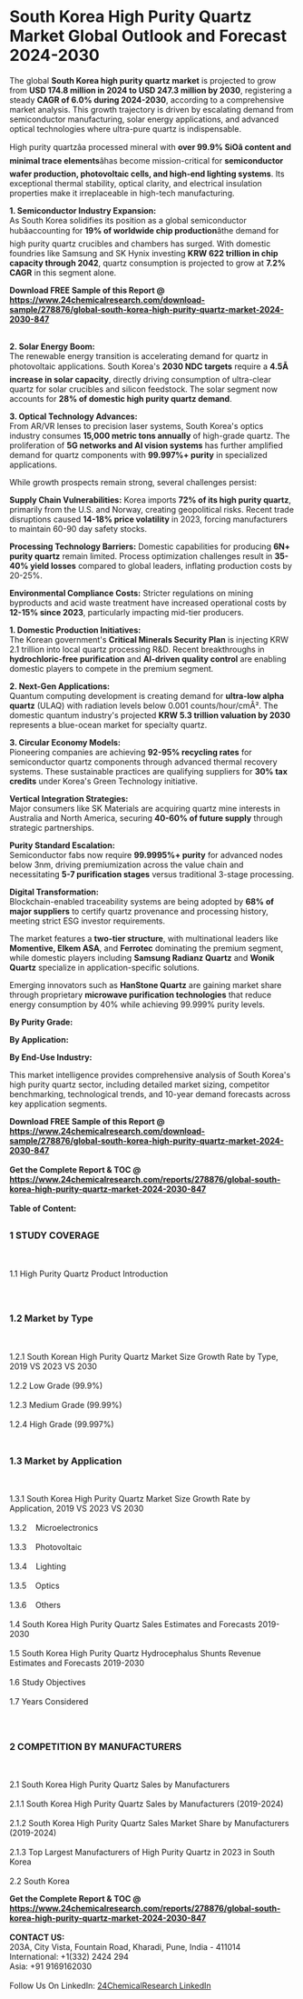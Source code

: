 <h1>South Korea High Purity Quartz  Market Global Outlook and Forecast 2024-2030</h1><p>The global <strong>South Korea high purity quartz market</strong> is projected to grow from <strong>USD 174.8 million in 2024 to USD 247.3 million by 2030</strong>, registering a steady <strong>CAGR of 6.0% during 2024-2030</strong>, according to a comprehensive market analysis. This growth trajectory is driven by escalating demand from semiconductor manufacturing, solar energy applications, and advanced optical technologies where ultra-pure quartz is indispensable.</p><p>High purity quartzâa processed mineral with <strong>over 99.9% SiOâ content and minimal trace elements</strong>âhas become mission-critical for <strong>semiconductor wafer production, photovoltaic cells, and high-end lighting systems</strong>. Its exceptional thermal stability, optical clarity, and electrical insulation properties make it irreplaceable in high-tech manufacturing.</p><p><strong>1. Semiconductor Industry Expansion:</strong><br>
As South Korea solidifies its position as a global semiconductor hubâaccounting for <strong>19% of worldwide chip production</strong>âthe demand for high purity quartz crucibles and chambers has surged. With domestic foundries like Samsung and SK Hynix investing <strong>KRW 622 trillion in chip capacity through 2042</strong>, quartz consumption is projected to grow at <strong>7.2% CAGR</strong> in this segment alone.</p><div><b>Download FREE Sample of this Report @ 
            <a href="https://www.24chemicalresearch.com/download-sample/278876/global-south-korea-high-purity-quartz-market-2024-2030-847">
            https://www.24chemicalresearch.com/download-sample/278876/global-south-korea-high-purity-quartz-market-2024-2030-847</a></b></div><br><p><strong>2. Solar Energy Boom:</strong><br>
The renewable energy transition is accelerating demand for quartz in photovoltaic applications. South Korea's <strong>2030 NDC targets</strong> require a <strong>4.5Ã increase in solar capacity</strong>, directly driving consumption of ultra-clear quartz for solar crucibles and silicon feedstock. The solar segment now accounts for <strong>28% of domestic high purity quartz demand</strong>.</p><p><strong>3. Optical Technology Advances:</strong><br>
From AR/VR lenses to precision laser systems, South Korea's optics industry consumes <strong>15,000 metric tons annually</strong> of high-grade quartz. The proliferation of <strong>5G networks and AI vision systems</strong> has further amplified demand for quartz components with <strong>99.997%+ purity</strong> in specialized applications.</p><p>While growth prospects remain strong, several challenges persist:</p><p><strong>Supply Chain Vulnerabilities:</strong> Korea imports <strong>72% of its high purity quartz</strong>, primarily from the U.S. and Norway, creating geopolitical risks. Recent trade disruptions caused <strong>14-18% price volatility</strong> in 2023, forcing manufacturers to maintain 60-90 day safety stocks.</p><p><strong>Processing Technology Barriers:</strong> Domestic capabilities for producing <strong>6N+ purity quartz</strong> remain limited. Process optimization challenges result in <strong>35-40% yield losses</strong> compared to global leaders, inflating production costs by 20-25%.</p><p><strong>Environmental Compliance Costs:</strong> Stricter regulations on mining byproducts and acid waste treatment have increased operational costs by <strong>12-15% since 2023</strong>, particularly impacting mid-tier producers.</p><p><strong>1. Domestic Production Initiatives:</strong><br>
The Korean government's <strong>Critical Minerals Security Plan</strong> is injecting KRW 2.1 trillion into local quartz processing R&amp;D. Recent breakthroughs in <strong>hydrochloric-free purification</strong> and <strong>AI-driven quality control</strong> are enabling domestic players to compete in the premium segment.</p><p><strong>2. Next-Gen Applications:</strong><br>
Quantum computing development is creating demand for <strong>ultra-low alpha quartz</strong> (ULAQ) with radiation levels below 0.001 counts/hour/cmÂ². The domestic quantum industry's projected <strong>KRW 5.3 trillion valuation by 2030</strong> represents a blue-ocean market for specialty quartz.</p><p><strong>3. Circular Economy Models:</strong><br>
Pioneering companies are achieving <strong>92-95% recycling rates</strong> for semiconductor quartz components through advanced thermal recovery systems. These sustainable practices are qualifying suppliers for <strong>30% tax credits</strong> under Korea's Green Technology initiative.</p><p><strong>Vertical Integration Strategies:</strong><br>
	Major consumers like SK Materials are acquiring quartz mine interests in Australia and North America, securing <strong>40-60% of future supply</strong> through strategic partnerships.</p><p><strong>Purity Standard Escalation:</strong><br>
	Semiconductor fabs now require <strong>99.9995%+ purity</strong> for advanced nodes below 3nm, driving premiumization across the value chain and necessitating <strong>5-7 purification stages</strong> versus traditional 3-stage processing.</p><p><strong>Digital Transformation:</strong><br>
	Blockchain-enabled traceability systems are being adopted by <strong>68% of major suppliers</strong> to certify quartz provenance and processing history, meeting strict ESG investor requirements.</p><p>The market features a <strong>two-tier structure</strong>, with multinational leaders like <strong>Momentive, Elkem ASA</strong>, and <strong>Ferrotec</strong> dominating the premium segment, while domestic players including <strong>Samsung Radianz Quartz</strong> and <strong>Wonik Quartz</strong> specialize in application-specific solutions.</p><p>Emerging innovators such as <strong>HanStone Quartz</strong> are gaining market share through proprietary <strong>microwave purification technologies</strong> that reduce energy consumption by 40% while achieving 99.999% purity levels.</p><p><strong>By Purity Grade:</strong></p><p><strong>By Application:</strong></p><p><strong>By End-Use Industry:</strong></p><p>This market intelligence provides comprehensive analysis of South Korea's high purity quartz sector, including detailed market sizing, competitor benchmarking, technological trends, and 10-year demand forecasts across key application segments.</p><div><b>Download FREE Sample of this Report @ 
            <a href="https://www.24chemicalresearch.com/download-sample/278876/global-south-korea-high-purity-quartz-market-2024-2030-847">
            https://www.24chemicalresearch.com/download-sample/278876/global-south-korea-high-purity-quartz-market-2024-2030-847</a></b></div><br><div><b>Get the Complete Report & TOC @ 
            <a href="https://www.24chemicalresearch.com/reports/278876/global-south-korea-high-purity-quartz-market-2024-2030-847">
            https://www.24chemicalresearch.com/reports/278876/global-south-korea-high-purity-quartz-market-2024-2030-847</a></b></div><br>
            <b>Table of Content:</b><p><h2><span style="font-size:16px"><strong>1 STUDY COVERAGE</strong></span></h2><br />
<p>1.1 High Purity Quartz  Product Introduction</p><br />
<h2><span style="font-size:16px"><strong>1.2 Market by Type</strong></span></h2><br />
<p>1.2.1 South Korean High Purity Quartz  Market Size Growth Rate by Type, 2019 VS 2023 VS 2030<br /><br />
1.2.2 Low Grade (99.9%)&nbsp;&nbsp; &nbsp;<br /><br />
1.2.3 Medium Grade (99.99%)<br /><br />
1.2.4 High Grade (99.997%)<br /><br />
<h2><span style="font-size:16px"><strong>1.3 Market by Application</strong></span></h2><br />
<p>1.3.1 South Korea High Purity Quartz  Market Size Growth Rate by Application, 2019 VS 2023 VS 2030<br /><br />
1.3.2&nbsp;&nbsp; &nbsp;Microelectronics<br /><br />
1.3.3&nbsp;&nbsp; &nbsp;Photovoltaic<br /><br />
1.3.4&nbsp;&nbsp; &nbsp;Lighting<br /><br />
1.3.5&nbsp;&nbsp; &nbsp;Optics<br /><br />
1.3.6&nbsp;&nbsp; &nbsp;Others<br /><br />
1.4 South Korea High Purity Quartz  Sales Estimates and Forecasts 2019-2030<br /><br />
1.5 South Korea High Purity Quartz  Hydrocephalus Shunts Revenue Estimates and Forecasts 2019-2030<br /><br />
1.6 Study Objectives<br /><br />
1.7 Years Considered</p><br />
<h2><span style="font-size:16px"><strong>2 COMPETITION BY MANUFACTURERS</strong></span></h2><br />
<p>2.1 South Korea High Purity Quartz  Sales by Manufacturers<br /><br />
2.1.1 South Korea High Purity Quartz  Sales by Manufacturers (2019-2024)<br /><br />
2.1.2 South Korea High Purity Quartz  Sales Market Share by Manufacturers (2019-2024)<br /><br />
2.1.3 Top Largest Manufacturers of High Purity Quartz  in 2023 in South Korea<br /><br />
2.2 South Korea </p><div><b>Get the Complete Report & TOC @ 
            <a href="https://www.24chemicalresearch.com/reports/278876/global-south-korea-high-purity-quartz-market-2024-2030-847">
            https://www.24chemicalresearch.com/reports/278876/global-south-korea-high-purity-quartz-market-2024-2030-847</a></b></div><br><b>CONTACT US:</b><br>
            203A, City Vista, Fountain Road, Kharadi, Pune, India - 411014<br>
            International: +1(332) 2424 294<br>
            Asia: +91 9169162030 <br><br>
            Follow Us On LinkedIn: <a href="https://www.linkedin.com/company/24chemicalresearch/">24ChemicalResearch LinkedIn</a>